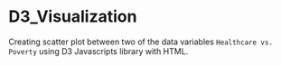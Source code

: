# D3_Visualization
Creating scatter plot between two of the data variables `Healthcare vs. Poverty` using D3 Javascripts library with HTML.
